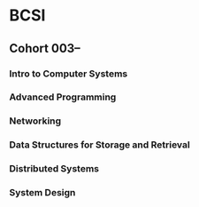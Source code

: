 # BCSI
## Cohort 003&ndash;


### Intro to Computer Systems


### Advanced Programming


### Networking


### Data Structures for Storage and Retrieval


### Distributed Systems


### System Design

